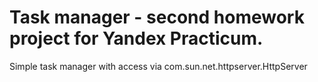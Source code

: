 # Task manager - second homework project for Yandex Practicum.
Simple task manager with access via com.sun.net.httpserver.HttpServer
